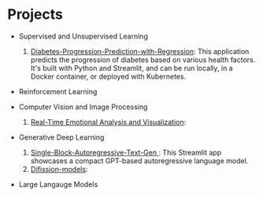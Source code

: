 # Projects

- Supervised and Unsupervised Learning
    1. [Diabetes-Progression-Prediction-with-Regression](/Diabetes-Progression-Prediction-with-Regression): This application predicts the progression of diabetes based on various health factors. It's built with Python and Streamlit, and can be run locally, in a Docker container, or deployed with Kubernetes.

- Reinforcement Learning

- Computer Vision and Image Processing  
    1. [Real-Time Emotional Analysis and Visualization]():

- Generative Deep Learning
    1. [Single-Block-Autoregressive-Text-Gen ](https://github.com/ajinkyavbhandare/Single-Block-Autoregressive-Text-Gen): This Streamlit app showcases a compact GPT-based autoregressive language model. 
    2. [Difission-models](/diffusion-models):
    
 - Large Langauge Models
 

